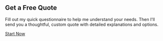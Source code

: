 ## Get a Free Quote

Fill out my quick questionnaire to help me understand your needs. Then I'll send you a thoughtful, custom quote with detailed explanations and options.

[Start Now](/quote)
